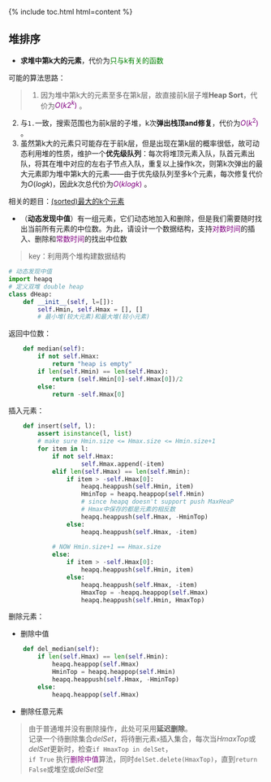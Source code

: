 <script type="text/x-mathjax-config">
  MathJax.Hub.Config({
    tex2jax: {
      inlineMath: [ ['$','$'], ["\\(","\\)"] ],
      processEscapes: true
    }
  });
</script>
<script src="https://cdn.mathjax.org/mathjax/latest/MathJax.js?config=TeX-AMS-MML_HTMLorMML" type="text/javascript"></script>

{% include toc.html html=content %}

## 堆排序
- **求堆中第k大的元素**，代价为<font color="green">只与k有关的函数</font>

可能的算法思路：
> 1. 因为堆中第k大的元素至多在第k层，故直接前k层子堆**Heap Sort**，代价为<font color="purple">$O(k2^k)$ </font>。 
2. 与`1.`一致，搜索范围也为前k层的子堆，k次**弹出栈顶and修复**，代价为<font color="purple">$O(k^2)$ </font>。
3. 虽然第k大的元素只可能存在于前k层，但是出现在第k层的概率很低，故可动态利用堆的性质，维护一个**优先级队列**：每次将堆顶元素入队，队首元素出队，将其在堆中对应的左右子节点入队，重复以上操作k次，则第k次弹出的最大元素即为堆中第k大的元素——由于优先级队列至多k个元素，每次修复代价为$O(logk)$，因此k次总代价为<font color="purple">$O(klogk)$ </font>。

相关的题目：[(sorted)最大的k个元素](search.md)

- （**动态发现中值**）有一组元素，它们动态地加入和删除，但是我们需要随时找出当前所有元素的中位数。为此，请设计一个数据结构，支持<font color="purple">对数时间</font>的插入、删除和<font color="purple">常数时间</font>的找出中位数
> key：利用两个堆构建数据结构

``` py
# 动态发现中值
import heapq
# 定义双堆 double heap
class dHeap:
    def __init__(self, l=[]):
        self.Hmin, self.Hmax = [], []  
        # 最小堆(较大元素)和最大堆(较小元素)
```
返回中位数：
``` py
    def median(self):
        if not self.Hmax:
            return "heap is empty"
        if len(self.Hmin) == len(self.Hmax):
            return (self.Hmin[0]-self.Hmax[0])/2
        else:
            return -self.Hmax[0]
```
插入元素：
``` py
    def insert(self, l):
        assert isinstance(l, list)
        # make sure Hmin.size <= Hmax.size <= Hmin.size+1  
        for item in l:
            if not self.Hmax:
                    self.Hmax.append(-item)
            elif len(self.Hmax) == len(self.Hmin):  
                if item > -self.Hmax[0]:
                    heapq.heappush(self.Hmin, item)
                    HminTop = heapq.heappop(self.Hmin)
                    # since heapq doesn't support push MaxHeaP
                    # Hmax中保存的都是元素的相反数
                    heapq.heappush(self.Hmax, -HminTop)
                else:
                    heapq.heappush(self.Hmax, -item)
                    
            # NOW Hmin.size+1 == Hmax.size
            else:
                if item > -self.Hmax[0]:
                    heapq.heappush(self.Hmin, item)
                else:
                    heapq.heappush(self.Hmax, -item)
                    HmaxTop = -heapq.heappop(self.Hmax)
                    heapq.heappush(self.Hmin, HmaxTop)
```
删除元素：
- 删除中值
``` py
    def del_median(self):
        if len(self.Hmax) == len(self.Hmin): 
            heapq.heappop(self.Hmax)
            HminTop = heapq.heappop(self.Hmin)
            heapq.heappush(self.Hmax, -HminTop)
        else:
            heapq.heappop(self.Hmax)
```

- 删除任意元素

> 由于普通堆并没有删除操作，此处可采用**延迟删除**。<br>
> 记录一个待删除集合*delSet*，将待删元素`x`插入集合，每次当*HmaxTop*或*delSet*更新时，检查`if HmaxTop in delSet`，<br>
> `if True` 执行<font color="purple">删除中值</font>算法，同时`delSet.delete(HmaxTop)`，直到`return False`或堆空或*delSet*空
